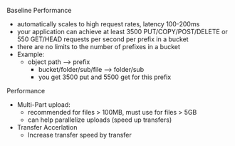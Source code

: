 Baseline Performance
- automatically scales to high request rates, latency 100-200ms
- your application can achieve at least 3500 PUT/COPY/POST/DELETE or 550 GET/HEAD requests per second per prefix in a bucket
- there are no limits to the number of prefixes in a bucket
- Example:
	- object path --> prefix
		- bucket/folder/sub/file --> folder/sub
		- you get 3500 put and 5500 get for this prefix

Performance
- Multi-Part upload:
	- recommended for files > 100MB, must use for files > 5GB
	- can help parallelize uploads (speed up transfers)
- Transfer Accerlation
	- Increase transfer speed by transfer
